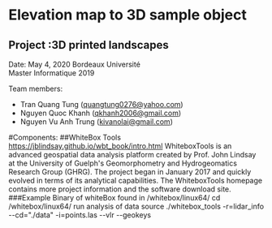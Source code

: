 # Elevation map to 3D sample object 
## Project :3D printed landscapes
Date: May 4, 2020
Bordeaux Université	 
Master Informatique 2019

Team members:
* Tran Quang Tung	(quangtung0276@yahoo.com)
* Nguyen Quoc Khanh (qkhanh2006@gmail.com)
* Nguyen Vu Anh Trung (kivanolai@gmail.com)

#Components:
##WhiteBox Tools
https://jblindsay.github.io/wbt_book/intro.html
WhiteboxTools is an advanced geospatial data analysis platform created by Prof. John Lindsay at the University of Guelph's Geomorphometry and Hydrogeomatics Research Group (GHRG). The project began in January 2017 and quickly evolved in terms of its analytical capabilities. The WhiteboxTools homepage contains more project information and the software download site.
###Example
Binary of whiteBox found in /whitebox/linux64/
cd /whitebox/linux64/
run analysis of data source ./whitebox_tools -r=lidar_info --cd="./data" -i=points.las --vlr --geokeys
